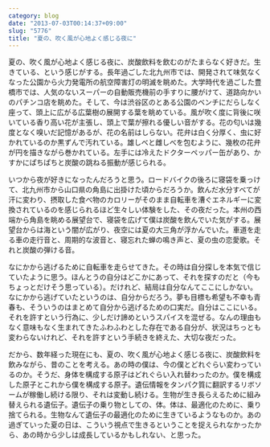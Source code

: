 ```yaml
---
category: blog
date: "2013-07-03T00:14:37+09:00"
slug: "5776"
title: "夏の、吹く風が心地よく感じる夜に"
---
```


夏の、吹く風が心地よく感じる夜に、炭酸飲料を飲むのがたまらなく好きだ。生きている、という感じがする。長年過ごした北九州市では、開発されて味気なくなった公園から火力発電所の航空障害灯の明滅を眺めた。大学時代を過ごした豊橋市では、人気のないスーパーの自動販売機前の手すりに腰がけて、道路向かいのパチンコ店を眺めた。そして、今は渋谷区のとある公園のベンチにだらしなく座って、頭上に広がる広葉樹の展開する葉を眺めている。風が吹く度に背後に咲いている香り高い花が主張し、頭上で葉が擦れる優しい音がする。花の匂いは幾度となく嗅いだ記憶があるが、花の名前はしらない。花弁は白く分厚く、虫に好かれているのか黒ずんで汚れている。雄しべと雌しべを包むように、幾枚の花弁が円を描きながら巻かれている。左手には冷えたドクターペッパー缶があり、かすかにぱちぱちと炭酸の跳ねる振動が感じられる。

いつから夜が好きになったんだろうと思う。ロードバイクの後ろに寝袋を乗っけて、北九州市から山口県の角島に出掛けた頃からだろうか。飲んだ水分すべてが汗に変わり、摂取した食べ物のカロリーがそのまま自転車を漕ぐエネルギーに変換されているのを感じられるほど生々しい体験をした、その夜だった。本州の西端から角島を眺める展望台で、寝袋を広げて僕は炭酸を飲んでいた気がする。展望台からは海という闇が広がり、夜空には夏の大三角が浮かんでいた。車道を走る車の走行音と、周期的な波音と、寝忘れた蝉の鳴き声と、夏の虫の恋愛歌。それと炭酸の弾ける音。

なにかから逃げるために自転車を走らせてきた。その時は自分探しを本気で信じていたように思う。ほんとうの自分はどこかにあって、それを探すのだと（今もちょっとだけそう思っている）。だけれど、結局は自分なんてここにしかない。なにかから逃げていたというのは、自分からだろう。夢も目標も希望も不幸も青春も、そういうのはまとめて自分から逃げるための口実だ。自分はここにいる。それを許すという行為に、少しだけ諦めというスパイスを混ぜる。なんの理由もなく意味もなく生まれてきたふわふわとした存在である自分が、状況はちっとも変わらないけれど、それを許すという手続きを終えた、大切な夜だった。

だから、数年経った現在にも、夏の、吹く風が心地よく感じる夜に、炭酸飲料を飲みながら、昔のことを考える。あの時の僕は、今の僕とどれぐらい変わっているのか。そうだ、身体を構成する原子はどれぐらい入れ替わったのか。僕を構成した原子とこれから僕を構成する原子。遺伝情報をタンパク質に翻訳するリボソームが稼働し続ける限り、それは変動し続ける。生物が生き長らえるために組み替えられる遺伝子。遺伝子の乗り物としての、体。体は、最適化のために、乗り捨てられる。生物なんて遺伝子の最適化のために生きているようなものか。あの過ぎていった夏の日は、こういう視点で生きるということを捉えられなかったから、あの時から少しは成長しているかもしれない、と思った。
